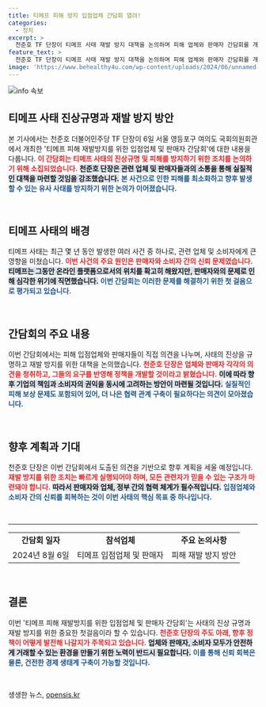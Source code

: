 ```yaml
---
title: 티메프 피해 방지 입점업체 간담회 열려!
categories:
  - 정치
excerpt: >
  천준호 TF 단장이 티메프 사태 재발 방지 대책을 논의하며 피해 업체와 판매자 간담회를 개최! 이 사태의 진상은 과연 어떻게 규명될까?
feature_text: >
  천준호 TF 단장이 티메프 사태 재발 방지 대책을 논의하며 피해 업체와 판매자 간담회를 개최! 이 사태의 진상은 과연 어떻게 규명될까?
image: 'https://www.behealthy4u.com/wp-content/uploads/2024/06/unnamed-file.png'
---
```


<p><img src="https://www.behealthy4u.com/wp-content/uploads/2024/06/unnamed-file.png" alt="info 속보" /></p>

<h2 data-ke-size="size26">티메프 사태 진상규명과 재발 방지 방안</h2>

<p data-ke-size="size16">본 기사에서는 천준호 더불어민주당 TF 단장이 6일 서울 영등포구 여의도 국회의원회관에서 개최한 '티메프 피해 재발방지를 위한 입점업체 및 판매자 간담회'에 대한 내용을 다룹니다. <b><span style="color: #ee2323;">이 간담회는 티메프 사태의 진상규명 및 피해를 방지하기 위한 조치를 논의하기 위해 소집되었습니다.</span></b> <b><span style="background-color: #21538527;">천준호 단장은 관련 업체 및 판매자들과의 소통을 통해 실질적인 대책을 마련할 것임을 강조했습니다.</span></b> <b><span style="color: #1a5490;">본 사건으로 인한 피해를 최소화하고 향후 발생할 수 있는 유사 사태를 방지하기 위한 논의가 이어졌습니다.</span></b></p>

<p>&nbsp;</p>

<h2 data-ke-size="size26">티메프 사태의 배경</h2>

<p data-ke-size="size16">티메프 사태는 최근 몇 년 동안 발생한 여러 사건 중 하나로, 관련 업체 및 소비자에게 큰 영향을 미쳤습니다. <b><span style="color: #ee2323;">이번 사건의 주요 원인은 판매자와 소비자 간의 신뢰 문제였습니다.</span></b> <b><span style="background-color: #21538527;">티메프는 그동안 온라인 플랫폼으로서의 위치를 확고히 해왔지만, 판매자와의 문제로 인해 심각한 위기에 직면했습니다.</span></b> <b><span style="color: #1a5490;">이번 간담회는 이러한 문제를 해결하기 위한 첫 걸음으로 평가되고 있습니다.</span></b></p>

<p>&nbsp;</p>

<h2 data-ke-size="size26">간담회의 주요 내용</h2>

<p data-ke-size="size16">이번 간담회에서는 피해 입점업체와 판매자들이 직접 의견을 나누며, 사태의 진상을 규명하고 재발 방지를 위한 대책을 논의했습니다. <b><span style="color: #ee2323;">천준호 단장은 업체와 판매자 각각의 의견을 청취하고, 그들의 요구를 반영해 정책을 개발할 것이라고 밝혔습니다.</span></b> <b><span style="background-color: #21538527;">이에 따라 향후 기업의 책임과 소비자의 권익을 동시에 고려하는 방안이 마련될 것입니다.</span></b> <b><span style="color: #1a5490;">실질적인 피해 보상 문제도 포함되어 있어, 더 나은 협력 관계 구축이 필요하다는 의견이 모아졌습니다.</span></b></p>

<p>&nbsp;</p>

<h2 data-ke-size="size26">향후 계획과 기대</h2>

<p data-ke-size="size16">천준호 단장은 이번 간담회에서 도출된 의견을 기반으로 향후 계획을 세울 예정입니다. <b><span style="color: #ee2323;">재발 방지를 위한 조치는 빠르게 실행되어야 하며, 모든 관련자가 믿을 수 있는 구조가 마련돼야 합니다.</span></b> <b><span style="background-color: #21538527;">따라서 판매자와 업체, 정부 간의 협력 체계가 필수적입니다.</span></b> <b><span style="color: #1a5490;">입점업체와 소비자 간의 신뢰를 회복하는 것이 이번 사태의 핵심 목표 중 하나입니다.</span></b></p>

<p>&nbsp;</p>

<hr>

<table>
<tr>
<td style="text-align: center; height: 17px;"><b>간담회 일자</b></td>
<td style="text-align: center; height: 17px;"><b>참석업체</b></td>
<td style="text-align: center; height: 17px;"><b>주요 논의사항</b></td>
</tr>
<tr>
<td style="text-align: center; height: 17px;">2024년 8월 6일</td>
<td style="text-align: center; height: 17px;">티메프 입점업체 및 판매자</td>
<td style="text-align: center; height: 17px;">피해 재발 방지 방안</td>
</tr>
</table>

<p>&nbsp;</p>

<h2 data-ke-size="size26">결론</h2>

<p data-ke-size="size16">이번 '티메프 피해 재발방지를 위한 입점업체 및 판매자 간담회'는 사태의 진상 규명과 재발 방지를 위한 중요한 첫걸음이라 할 수 있습니다. <b><span style="color: #ee2323;">천준호 단장의 주도 아래, 향후 정책이 어떻게 발전해 나갈지가 주목되고 있습니다.</span></b> <b><span style="background-color: #21538527;">업체와 판매자, 소비자 모두가 안전하게 거래할 수 있는 환경을 만들기 위한 노력이 반드시 필요합니다.</span></b> <b><span style="color: #1a5490;">이를 통해 신뢰 회복은 물론, 건전한 경제 생태계 구축이 가능할 것입니다.</span></b></p> 

<p>&nbsp;</p>
생생한 뉴스, <a href="https://opensis.kr" rel="dofollow">opensis.kr</a>


